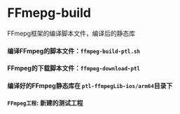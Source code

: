 # FFmepg-build
FFmepg框架的编译脚本文件，编译后的静态库

#### 编译FFmpeg的脚本文件：`ffmpeg-build-ptl.sh`
#### FFmpeg的下载脚本文件：`ffmpeg-download-ptl`
#### 编译好的FFmpeg静态库在 `ptl-ffmpegLib-ios/arm64`目录下
#### `FFmpeg工程`: 新建的测试工程

